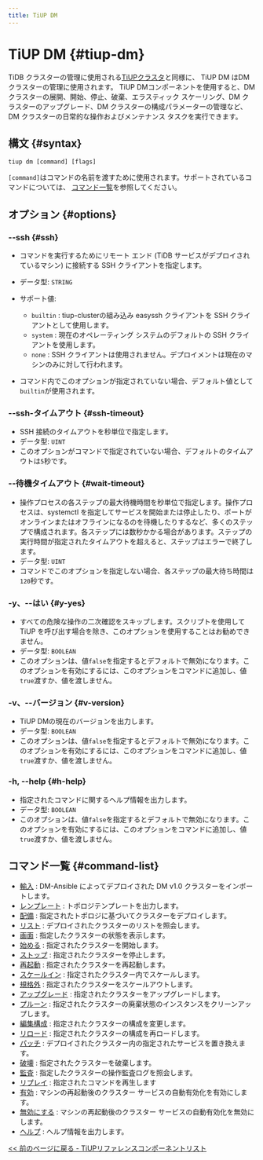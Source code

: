 ```yaml
---
title: TiUP DM
---
```


# TiUP DM {#tiup-dm}

TiDB クラスターの管理に使用される[<a href="/tiup/tiup-component-cluster.md">TiUPクラスタ</a>](/tiup/tiup-component-cluster.md)と同様に、 TiUP DM はDM クラスターの管理に使用されます。 TiUP DMコンポーネントを使用すると、DM クラスターの展開、開始、停止、破棄、エラスティック スケーリング、DM クラスターのアップグレード、DM クラスターの構成パラメーターの管理など、DM クラスターの日常的な操作およびメンテナンス タスクを実行できます。

## 構文 {#syntax}

```shell
tiup dm [command] [flags]
```

`[command]`はコマンドの名前を渡すために使用されます。サポートされているコマンドについては、 [<a href="#command-list">コマンド一覧</a>](#command-list)を参照してください。

## オプション {#options}

### --ssh {#ssh}

-   コマンドを実行するためにリモート エンド (TiDB サービスがデプロイされているマシン) に接続する SSH クライアントを指定します。

-   データ型: `STRING`

-   サポート値:

    -   `builtin` : tiup-clusterの組み込み easyssh クライアントを SSH クライアントとして使用します。
    -   `system` : 現在のオペレーティング システムのデフォルトの SSH クライアントを使用します。
    -   `none` : SSH クライアントは使用されません。デプロイメントは現在のマシンのみに対して行われます。

-   コマンド内でこのオプションが指定されていない場合、デフォルト値として`builtin`が使用されます。

### --ssh-タイムアウト {#ssh-timeout}

-   SSH 接続のタイムアウトを秒単位で指定します。
-   データ型: `UINT`
-   このオプションがコマンドで指定されていない場合、デフォルトのタイムアウトは`5`秒です。

### --待機タイムアウト {#wait-timeout}

-   操作プロセスの各ステップの最大待機時間を秒単位で指定します。操作プロセスは、systemctl を指定してサービスを開始または停止したり、ポートがオンラインまたはオフラインになるのを待機したりするなど、多くのステップで構成されます。各ステップには数秒かかる場合があります。ステップの実行時間が指定されたタイムアウトを超えると、ステップはエラーで終了します。
-   データ型: `UINT`
-   コマンドでこのオプションを指定しない場合、各ステップの最大待ち時間は`120`秒です。

### -y、--はい {#y-yes}

-   すべての危険な操作の二次確認をスキップします。スクリプトを使用してTiUP を呼び出す場合を除き、このオプションを使用することはお勧めできません。
-   データ型: `BOOLEAN`
-   このオプションは、値`false`を指定するとデフォルトで無効になります。このオプションを有効にするには、このオプションをコマンドに追加し、値`true`渡すか、値を渡しません。

### -v、--バージョン {#v-version}

-   TiUP DMの現在のバージョンを出力します。
-   データ型: `BOOLEAN`
-   このオプションは、値`false`を指定するとデフォルトで無効になります。このオプションを有効にするには、このオプションをコマンドに追加し、値`true`渡すか、値を渡しません。

### -h, --help {#h-help}

-   指定されたコマンドに関するヘルプ情報を出力します。
-   データ型: `BOOLEAN`
-   このオプションは、値`false`を指定するとデフォルトで無効になります。このオプションを有効にするには、このオプションをコマンドに追加し、値`true`渡すか、値を渡しません。

## コマンド一覧 {#command-list}

-   [<a href="/tiup/tiup-component-dm-import.md">輸入</a>](/tiup/tiup-component-dm-import.md) : DM-Ansible によってデプロイされた DM v1.0 クラスターをインポートします。
-   [<a href="/tiup/tiup-component-dm-template.md">レンプレート</a>](/tiup/tiup-component-dm-template.md) : トポロジテンプレートを出力します。
-   [<a href="/tiup/tiup-component-dm-deploy.md">配備</a>](/tiup/tiup-component-dm-deploy.md) : 指定されたトポロジに基づいてクラスターをデプロイします。
-   [<a href="/tiup/tiup-component-dm-list.md">リスト</a>](/tiup/tiup-component-dm-list.md) : デプロイされたクラスターのリストを照会します。
-   [<a href="/tiup/tiup-component-dm-display.md">画面</a>](/tiup/tiup-component-dm-display.md) : 指定したクラスターの状態を表示します。
-   [<a href="/tiup/tiup-component-dm-start.md">始める</a>](/tiup/tiup-component-dm-start.md) : 指定されたクラスターを開始します。
-   [<a href="/tiup/tiup-component-dm-stop.md">ストップ</a>](/tiup/tiup-component-dm-stop.md) : 指定されたクラスターを停止します。
-   [<a href="/tiup/tiup-component-dm-restart.md">再起動</a>](/tiup/tiup-component-dm-restart.md) : 指定されたクラスターを再起動します。
-   [<a href="/tiup/tiup-component-dm-scale-in.md">スケールイン</a>](/tiup/tiup-component-dm-scale-in.md) : 指定されたクラスター内でスケールします。
-   [<a href="/tiup/tiup-component-dm-scale-out.md">規格外</a>](/tiup/tiup-component-dm-scale-out.md) : 指定されたクラスターをスケールアウトします。
-   [<a href="/tiup/tiup-component-dm-upgrade.md">アップグレード</a>](/tiup/tiup-component-dm-upgrade.md) : 指定されたクラスターをアップグレードします。
-   [<a href="/tiup/tiup-component-dm-prune.md">プルーン</a>](/tiup/tiup-component-dm-prune.md) : 指定されたクラスターの廃棄状態のインスタンスをクリーンアップします。
-   [<a href="/tiup/tiup-component-dm-edit-config.md">編集構成</a>](/tiup/tiup-component-dm-edit-config.md) : 指定されたクラスターの構成を変更します。
-   [<a href="/tiup/tiup-component-dm-reload.md">リロード</a>](/tiup/tiup-component-dm-reload.md) : 指定されたクラスターの構成を再ロードします。
-   [<a href="/tiup/tiup-component-dm-patch.md">パッチ</a>](/tiup/tiup-component-dm-patch.md) : デプロイされたクラスター内の指定されたサービスを置き換えます。
-   [<a href="/tiup/tiup-component-dm-destroy.md">破壊</a>](/tiup/tiup-component-dm-destroy.md) : 指定されたクラスターを破棄します。
-   [<a href="/tiup/tiup-component-dm-audit.md">監査</a>](/tiup/tiup-component-dm-audit.md) : 指定したクラスターの操作監査ログを照会します。
-   [<a href="/tiup/tiup-component-dm-replay.md">リプレイ</a>](/tiup/tiup-component-dm-replay.md) : 指定されたコマンドを再生します
-   [<a href="/tiup/tiup-component-dm-enable.md">有効</a>](/tiup/tiup-component-dm-enable.md) : マシンの再起動後のクラスター サービスの自動有効化を有効にします。
-   [<a href="/tiup/tiup-component-dm-disable.md">無効にする</a>](/tiup/tiup-component-dm-disable.md) : マシンの再起動後のクラスター サービスの自動有効化を無効にします。
-   [<a href="/tiup/tiup-component-dm-help.md">ヘルプ</a>](/tiup/tiup-component-dm-help.md) : ヘルプ情報を出力します。

[<a href="/tiup/tiup-reference.md#component-list">&lt;&lt; 前のページに戻る - TiUPリファレンスコンポーネントリスト</a>](/tiup/tiup-reference.md#component-list)
